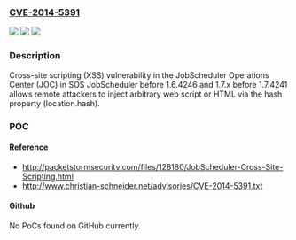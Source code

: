 ### [CVE-2014-5391](https://cve.mitre.org/cgi-bin/cvename.cgi?name=CVE-2014-5391)
![](https://img.shields.io/static/v1?label=Product&message=n%2Fa&color=blue)
![](https://img.shields.io/static/v1?label=Version&message=n%2Fa&color=blue)
![](https://img.shields.io/static/v1?label=Vulnerability&message=n%2Fa&color=brighgreen)

### Description

Cross-site scripting (XSS) vulnerability in the JobScheduler Operations Center (JOC) in SOS JobScheduler before 1.6.4246 and 1.7.x before 1.7.4241 allows remote attackers to inject arbitrary web script or HTML via the hash property (location.hash).

### POC

#### Reference
- http://packetstormsecurity.com/files/128180/JobScheduler-Cross-Site-Scripting.html
- http://www.christian-schneider.net/advisories/CVE-2014-5391.txt

#### Github
No PoCs found on GitHub currently.


